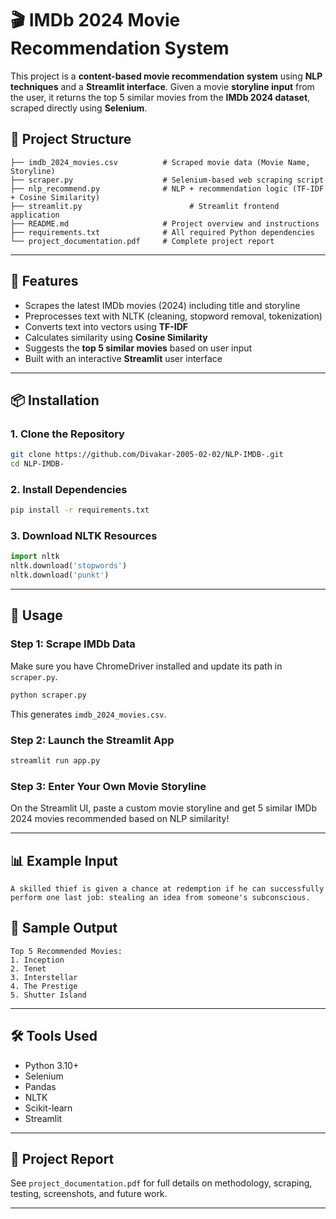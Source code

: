# 🎬 IMDb 2024 Movie Recommendation System

This project is a **content-based movie recommendation system** using **NLP techniques** and a **Streamlit interface**. Given a movie **storyline input** from the user, it returns the top 5 similar movies from the **IMDb 2024 dataset**, scraped directly using **Selenium**.

## 📁 Project Structure

```
├── imdb_2024_movies.csv          # Scraped movie data (Movie Name, Storyline)
├── scraper.py                    # Selenium-based web scraping script
├── nlp_recommend.py              # NLP + recommendation logic (TF-IDF + Cosine Similarity)
├── streamlit.py                        # Streamlit frontend application
├── README.md                     # Project overview and instructions
├── requirements.txt              # All required Python dependencies
└── project_documentation.pdf     # Complete project report
```

---

## 🚀 Features

- Scrapes the latest IMDb movies (2024) including title and storyline
- Preprocesses text with NLTK (cleaning, stopword removal, tokenization)
- Converts text into vectors using **TF-IDF**
- Calculates similarity using **Cosine Similarity**
- Suggests the **top 5 similar movies** based on user input
- Built with an interactive **Streamlit** user interface

---

## 📦 Installation

### 1. Clone the Repository

```bash
git clone https://github.com/Divakar-2005-02-02/NLP-IMDB-.git
cd NLP-IMDB-
```

### 2. Install Dependencies

```bash
pip install -r requirements.txt
```

### 3. Download NLTK Resources

```python
import nltk
nltk.download('stopwords')
nltk.download('punkt')
```

---

## 🧠 Usage

### Step 1: Scrape IMDb Data

Make sure you have ChromeDriver installed and update its path in `scraper.py`.

```bash
python scraper.py
```

This generates `imdb_2024_movies.csv`.

### Step 2: Launch the Streamlit App

```bash
streamlit run app.py
```

### Step 3: Enter Your Own Movie Storyline

On the Streamlit UI, paste a custom movie storyline and get 5 similar IMDb 2024 movies recommended based on NLP similarity!

---

## 📊 Example Input

```
A skilled thief is given a chance at redemption if he can successfully perform one last job: stealing an idea from someone's subconscious.
```

## 📌 Sample Output

```
Top 5 Recommended Movies:
1. Inception
2. Tenet
3. Interstellar
4. The Prestige
5. Shutter Island
```

---

## 🛠️ Tools Used

- Python 3.10+
- Selenium
- Pandas
- NLTK
- Scikit-learn
- Streamlit

---

## 📑 Project Report

See `project_documentation.pdf` for full details on methodology, scraping, testing, screenshots, and future work.

---
